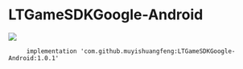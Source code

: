 # LTGameSDKGoogle-Android
[![](https://jitpack.io/v/muyishuangfeng/LTGameSDKGoogle-Android.svg)](https://jitpack.io/#muyishuangfeng/LTGameSDKGoogle-Android)



         implementation 'com.github.muyishuangfeng:LTGameSDKGoogle-Android:1.0.1'
